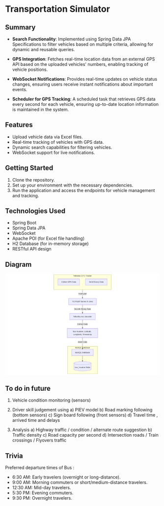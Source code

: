 # Transportation Simulator

## Summary

- **Search Functionality**: Implemented using Spring Data JPA Specifications to filter vehicles based on multiple criteria, allowing for dynamic and reusable queries.

- **GPS Integration**: Fetches real-time location data from an external GPS API based on the uploaded vehicles' numbers, enabling tracking of vehicle positions.

- **WebSocket Notifications**: Provides real-time updates on vehicle status changes, ensuring users receive instant notifications about important events.

- **Scheduler for GPS Tracking**: A scheduled task that retrieves GPS data every second for each vehicle, ensuring up-to-date location information is maintained in the system.

## Features

- Upload vehicle data via Excel files.
- Real-time tracking of vehicles with GPS data.
- Dynamic search capabilities for filtering vehicles.
- WebSocket support for live notifications.

## Getting Started

1. Clone the repository.
2. Set up your environment with the necessary dependencies.
3. Run the application and access the endpoints for vehicle management and tracking.

## Technologies Used

- Spring Boot
- Spring Data JPA
- WebSocket
- Apache POI (for Excel file handling)
- H2 Database (for in-memory storage)
- RESTful API design

## Diagram

![sample](bus-tracker.png)

## To do in future 

1) Vehicle condition monitoring (sensors)

2) Driver skill judgement using 
a) PIEV model
b) Road marking following (bottom sensors)
c) Sign board following (front sensors)
d) Travel time , arrived time and delays

3) Analysis
a) Highway traffic / condition / alternate route suggestion
b) Traffic density
c) Road capacity per second
d) Intersection roads / Train crossings / Flyovers traffic

## Trivia 

Preferred departure times of Bus : 

- 6:30 AM: Early travelers (overnight or long-distance).
- 9:00 AM: Morning commuters or short/medium-distance travelers.
- 12:30 AM: Mid-day travelers.
- 5:30 PM: Evening commuters.
- 9:30 PM: Overnight travelers.
